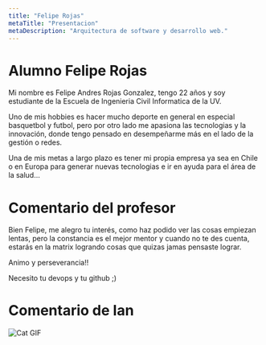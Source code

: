 ```yaml
---
title: "Felipe Rojas"
metaTitle: "Presentacion"
metaDescription: "Arquitectura de software y desarrollo web."
---
```


# Alumno Felipe Rojas

Mi nombre es Felipe Andres Rojas Gonzalez, tengo 22 años y soy estudiante de la Escuela de Ingenieria Civil Informatica de la UV.

Uno de mis hobbies es hacer mucho deporte en general en especial basquetbol y futbol, pero por otro lado me apasiona las tecnologias y la innovación, donde tengo pensado en desempeñarme más en el lado de la gestión o redes.

Una de mis metas a largo plazo es tener mi propia empresa ya sea en Chile o en Europa para generar nuevas tecnologias e ir en ayuda para el área de la salud...

# Comentario del profesor
Bien Felipe, me alegro tu interés, como haz podido ver las cosas empiezan lentas, pero la constancia es el mejor mentor y cuando no te des cuenta, estarás en la matrix logrando cosas que quizas jamas pensaste lograr.

Animo y perseverancia!!

Necesito tu devops y tu github ;)

# Comentario de Ian

![Cat GIF](https://media1.tenor.com/images/74c41c98783554836885431c5f3e2826/tenor.gif?itemid=7396707 "Mi reacción")


